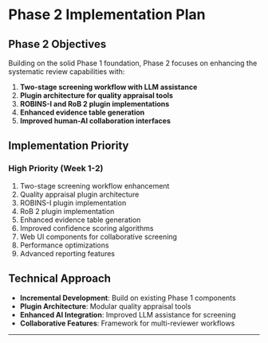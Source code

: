 # Phase 2 Implementation Plan

## Phase 2 Objectives

Building on the solid Phase 1 foundation, Phase 2 focuses on enhancing the systematic review capabilities with:

1. **Two-stage screening workflow with LLM assistance**
2. **Plugin architecture for quality appraisal tools**
3. **ROBINS-I and RoB 2 plugin implementations**
4. **Enhanced evidence table generation**
5. **Improved human-AI collaboration interfaces**

## Implementation Priority

### High Priority (Week 1-2)

1. Two-stage screening workflow enhancement
2. Quality appraisal plugin architecture
3. ROBINS-I plugin implementation
4. RoB 2 plugin implementation
5. Enhanced evidence table generation
6. Improved confidence scoring algorithms
7. Web UI components for collaborative screening
8. Performance optimizations
9. Advanced reporting features

## Technical Approach

- **Incremental Development**: Build on existing Phase 1 components
- **Plugin Architecture**: Modular quality appraisal tools
- **Enhanced AI Integration**: Improved LLM assistance for screening
- **Collaborative Features**: Framework for multi-reviewer workflows

---
